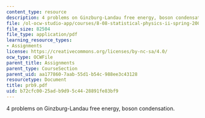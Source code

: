 ```yaml
---
content_type: resource
description: 4 problems on Ginzburg-Landau free energy, boson condensation.
file: /ol-ocw-studio-app/courses/8-08-statistical-physics-ii-spring-2005/b72cfc0025adb9d95c4428891fe83bf9_prb9.pdf
file_size: 82504
file_type: application/pdf
learning_resource_types:
- Assignments
license: https://creativecommons.org/licenses/by-nc-sa/4.0/
ocw_type: OCWFile
parent_title: Assignments
parent_type: CourseSection
parent_uid: aa177860-7aab-55d1-b54c-988ee3c43128
resourcetype: Document
title: prb9.pdf
uid: b72cfc00-25ad-b9d9-5c44-28891fe83bf9
---
```

4 problems on Ginzburg-Landau free energy, boson condensation.